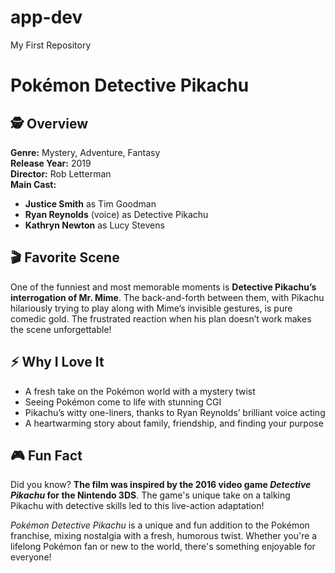 # app-dev
My First Repository
# Pokémon Detective Pikachu
## 🕵️ Overview  
**Genre:** Mystery, Adventure, Fantasy  
**Release Year:** 2019  
**Director:** Rob Letterman  
**Main Cast:**  
- **Justice Smith** as Tim Goodman  
- **Ryan Reynolds** (voice) as Detective Pikachu  
- **Kathryn Newton** as Lucy Stevens  

## 🎬 Favorite Scene  
One of the funniest and most memorable moments is **Detective Pikachu’s interrogation of Mr. Mime**. The back-and-forth between them, with Pikachu hilariously trying to play along with Mime’s invisible gestures, is pure comedic gold. The frustrated reaction when his plan doesn’t work makes the scene unforgettable!  

## ⚡ Why I Love It  
- A fresh take on the Pokémon world with a mystery twist  
- Seeing Pokémon come to life with stunning CGI  
- Pikachu’s witty one-liners, thanks to Ryan Reynolds’ brilliant voice acting  
- A heartwarming story about family, friendship, and finding your purpose  

## 🎮 Fun Fact  
Did you know? **The film was inspired by the 2016 video game *Detective Pikachu* for the Nintendo 3DS**. The game's unique take on a talking Pikachu with detective skills led to this live-action adaptation!

*Pokémon Detective Pikachu* is a unique and fun addition to the Pokémon franchise, mixing nostalgia with a fresh, humorous twist. Whether you're a lifelong Pokémon fan or new to the world, there's something enjoyable for everyone!
